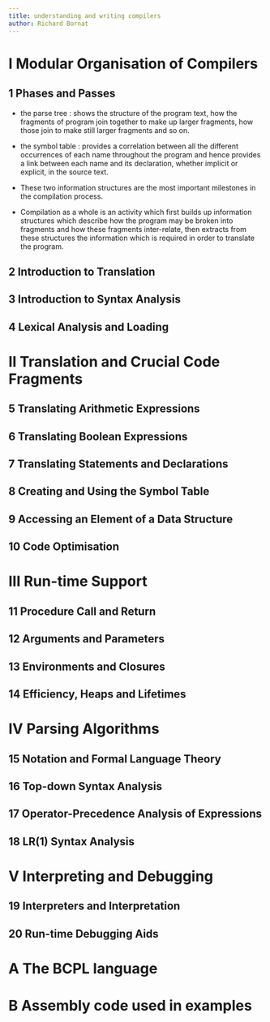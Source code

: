 ```yaml
---
title: understanding and writing compilers
author: Richard Bornat
---
```


# I Modular Organisation of Compilers

## 1 Phases and Passes

- the parse tree :
  shows the structure of the program text,
  how the fragments of program join together
  to make up larger fragments,
  how those join to make still larger fragments and so on.

- the symbol table :
  provides a correlation between
  all the different occurrences of each name
  throughout the program
  and hence provides a link
  between each name and its declaration,
  whether implicit or explicit, in the source text.

- These two information structures
  are the most important milestones in the compilation process.

- Compilation as a whole is an activity
  which first builds up information structures
  which describe how the program may be broken into fragments
  and how these fragments inter-relate,
  then extracts from these structures
  the information which is required
  in order to translate the program.

## 2 Introduction to Translation

## 3 Introduction to Syntax Analysis

## 4 Lexical Analysis and Loading

# II Translation and Crucial Code Fragments

## 5 Translating Arithmetic Expressions

## 6 Translating Boolean Expressions

## 7 Translating Statements and Declarations

## 8 Creating and Using the Symbol Table

## 9 Accessing an Element of a Data Structure

## 10 Code Optimisation

# III Run-time Support

## 11 Procedure Call and Return

## 12 Arguments and Parameters

## 13 Environments and Closures

## 14 Efficiency, Heaps and Lifetimes

# IV Parsing Algorithms

## 15 Notation and Formal Language Theory

## 16 Top-down Syntax Analysis

## 17 Operator-Precedence Analysis of Expressions

## 18 LR(1) Syntax Analysis

# V Interpreting and Debugging

## 19 Interpreters and Interpretation

## 20 Run-time Debugging Aids

# A The BCPL language

# B Assembly code used in examples
